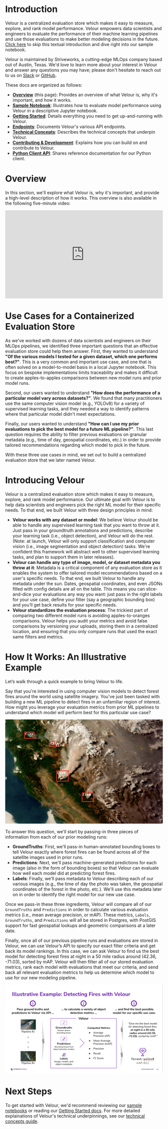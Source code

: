 # Introduction

Velour is a centralized evaluation store which makes it easy to measure, explore, and rank model performance. Velour empowers data scientists and engineers to evaluate the performance of their machine learning pipelines and use those evaluations to make better modeling decisions in the future. [Click here](https://github.com/Striveworks/velour/blob/main/examples/getting_started.ipynb) to skip this textual introduction and dive right into our sample notebook.

Velour is maintained by Striveworks, a cutting-edge MLOps company based out of Austin, Texas. We'd love to learn more about your interest in Velour and answer any questions you may have; please don't hesitate to reach out to us on [Slack](https://striveworks-public.slack.com/join/shared_invite/zt-1a0jx768y-2J1fffN~b4fXYM8GecvOhA#/shared-invite/email) or [GitHub](https://github.com/striveworks/velour).


These docs are organized as follows:

- **[Overview](index.md)** (this page): Provides an overview of what Velour is, why it's important, and how it works.
- **[Sample Notebook](https://github.com/Striveworks/velour/blob/main/examples/getting_started.ipynb)**: Illustrates how to evaluate model performance using Velour in a descriptive Jupyter notebook.
- **[Getting Started](getting_started.md)**: Details everything you need to get up-and-running with Velour.
- **[Endpoints](endpoints.md)**: Documents Velour's various API endpoints.
- **[Technical Concepts](technical_concepts.md)**: Describes the technical concepts that underpin Velour.
- **[Contributing & Development](getting_started.md)**: Explains how you can build on and contribute to Velour.
- **[Python Client API](client_api/Client.md)**: Shares reference documentation for our Python client.

# Overview

In this section, we'll explore what Velour is, why it's important, and provide a high-level description of how it works. This overview is also available in the following five-minute video:

<div style="position: relative; width: 100%; height: 0; padding-bottom: 56%;">
  <iframe style="position: absolute; width: 100%; height: 100%; left: 0; top: 0;" src="https://www.youtube.com/embed/SbJtZ9osFkg?si=P4SLqdspuTJ0sXbb" title="YouTube video player" frameborder="0" allow="accelerometer; autoplay; clipboard-write; encrypted-media; gyroscope; picture-in-picture; web-share" allowfullscreen></iframe>
</div>

# Use Cases for a Containerized Evaluation Store

As we've worked with dozens of data scientists and engineers on their MLOps pipelines, we identified three important questions that an effective evaluation store could help them answer. First, they wanted to understand **"Of the various models I tested for a given dataset, which one performs best?"**. This is a very common and important use case, and one that is often solved on a model-to-model basis in a local Jupyter notebook. This focus on bespoke implementations limits traceability and makes it difficult to create apples-to-apples comparisons between new model runs and prior model runs.

Second, our users wanted to understand **"How does the performance of a particular model vary across datasets?"**. We found that many practitioners use the same computer vision model (e.g., YOLOv8) for a variety of supervised learning tasks, and they needed a way to identify patterns where that particular model didn't meet expectations.

Finally, our users wanted to understand **"How can I use my prior evaluations to pick the best model for a future ML pipeline?"**. This last question requires the ability to filter previous evaluations on granular metadata (e.g., time of day, geospatial coordinates, etc.) in order to provide tailored recommendations regarding which model to pick in the future.

With these three use cases in mind, we set out to build a centralized evaluation store that we later named Velour.

# Introducing Velour

Velour is a centralized evaluation store which makes it easy to measure, explore, and rank model performance. Our ultimate goal with Velour is to help data scientists and engineers pick the right ML model for their specific needs. To that end, we built Velour with three design principles in mind:

- **Velour works with any dataset or model**: We believe Velour should be able to handle any supervised learning task that you want to throw at it. Just pass in your groundtruth annotations and predictions, describe your learning task (i.e., object detection), and Velour will do the rest. (Note: at launch, Velour will only support classification and computer vision (i.e., image segmentation and object detection) tasks. We're confident this framework will abstract well to other supervised learning tasks, and plan to support them in later releases).
- **Velour can handle any type of image, model, or dataset metadata you throw at it**: Metadata is a critical component of any evaluation store as it enables the system to offer tailored model recommendations based on a user's specific needs. To that end, we built Velour to handle any metadata under the sun. Dates, geospatial coordinates, and even JSONs filled with config details are all on the table. This means you can slice-and-dice your evaluations any way you want: just pass in the right labels for your use case, define your filter (say a geographic bounding box) and you’ll get back results for your specific needs.
- **Velour standardizes the evaluation process**: The trickiest part of comparing two different model runs is avoiding apples-to-oranges comparisons. Velour helps you audit your metrics and avoid false comparisons by versioning your uploads, storing them in a centralized location, and ensuring that you only compare runs that used the exact same filters and metrics.


# How It Works: An Illustrative Example

Let’s walk through a quick example to bring Velour to life.

Say that you're interested in using computer vision models to detect forest fires around the world using satellite imagery. You've just been tasked with building a new ML pipeline to detect fires in an unfamiliar region of interest. How might you leverage your evaluation metrics from prior ML pipelines to understand which model will perform best for this particular use case?


<img src="static/example_1.png" alt="A satellite image of forest fires.">

To answer this question, we'll start by passing-in three pieces of information from each of our prior modeling runs:

- **GroundTruths**: First, we'll pass-in human-annotated bounding boxes to tell Velour exactly where forest fires can be found across all of the satellite images used in prior runs.
- **Predictions**: Next, we'll pass machine-generated predictions for each image (also in the form of bounding boxes) so that Velour can evaluate how well each model did at predicting forest fires.
- **Labels**: Finally, we'll pass metadata to Velour describing each of our various images (e.g., the time of day the photo was taken, the geospatial coordinates of the forest in the photo, etc.). We'll use this metadata later on in order to identify the right model for our new use case.

Once we pass-in these three ingredients, Velour will compare all of our `GroundTruths` and `Predictions` in order to calculate various evaluation metrics (i.e., mean average precision, or mAP). These metrics, `Labels`, `GroundTruths`, and `Predictions` will all be stored in Postgres, with PostGIS support for fast geospatial lookups and geometric comparisons at a later date.

Finally, once all of our previous pipeline runs and evaluations are stored in Velour, we can use Velour’s API to specify our exact filter criteria and get back its model rankings. In this case, we can ask Velour to find us the best model for detecting forest fires at night in a 50 mile radius around (42.36, -71.03), sorted by mAP. Velour will then filter all of our stored evaluation metrics, rank each model with evaluations that meet our criteria, and send back all relevant evaluation metrics to help us determine which model to use for our new modeling pipeline.


<img src="static/example_2.png" alt="A satellite image of forest fires.">

# Next Steps

To get started with Velour, we'd recommend reviewing our [sample notebooks](https://github.com/Striveworks/velour/blob/main/examples/getting_started.ipynb) or reading our [Getting Started docs](getting_started.md). For more detailed explainations of Velour's technical underpinnings, see our [technical concepts guide](technical_concepts.md).
